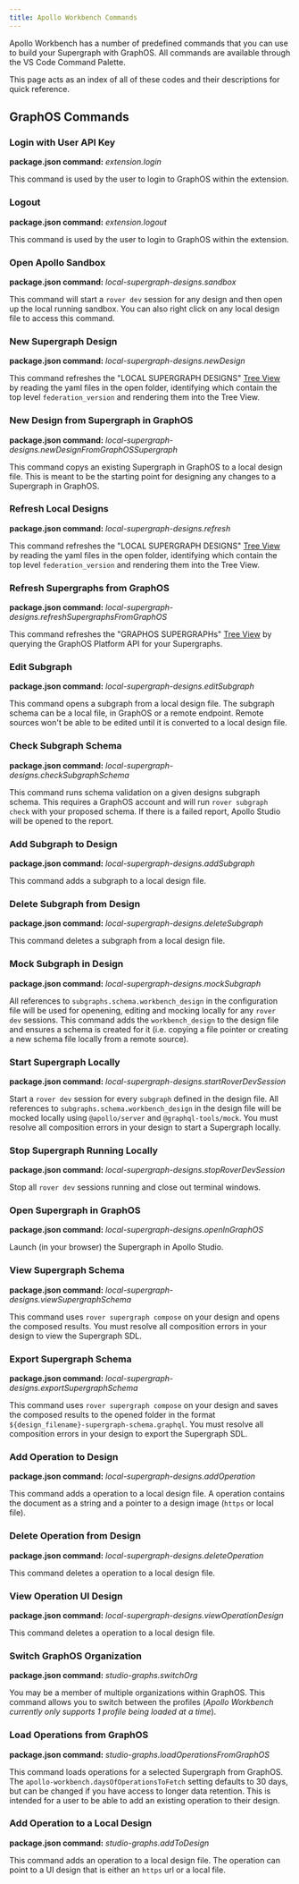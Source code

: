 ```yaml
---
title: Apollo Workbench Commands
---
```


Apollo Workbench has a number of predefined commands that you can use to build your Supergraph with GraphOS. All commands are available through the VS Code Command Palette. 

This page acts as an index of all of these codes and their descriptions for quick reference.

## GraphOS Commands

### Login with User API Key

**package.json command:** *extension.login*

This command is used by the user to login to GraphOS within the extension.

### Logout

**package.json command:** *extension.logout*

This command is used by the user to login to GraphOS within the extension.

### Open Apollo Sandbox  

**package.json command:** *local-supergraph-designs.sandbox*

This command will start a `rover dev` session for any design and then open up the local running sandbox. You can also right click on any local design file to access this command. 

### New Supergraph Design

**package.json command:** *local-supergraph-designs.newDesign*

This command refreshes the "LOCAL SUPERGRAPH DESIGNS" [Tree View](https://code.visualstudio.com/api/extension-guides/tree-view) by reading the yaml files in the open folder, identifying which contain the top level `federation_version` and rendering them into the Tree View.

### New Design from Supergraph in GraphOS

**package.json command:** *local-supergraph-designs.newDesignFromGraphOSSupergraph*

This command copys an existing Supergraph in GraphOS to a local design file. This is meant to be the starting point for designing any changes to a Supergraph in GraphOS.

### Refresh Local Designs

**package.json command:** *local-supergraph-designs.refresh*

This command refreshes the "LOCAL SUPERGRAPH DESIGNS" [Tree View](https://code.visualstudio.com/api/extension-guides/tree-view) by reading the yaml files in the open folder, identifying which contain the top level `federation_version` and rendering them into the Tree View.

### Refresh Supergraphs from GraphOS

**package.json command:** *local-supergraph-designs.refreshSupergraphsFromGraphOS*

This command refreshes the "GRAPHOS SUPERGRAPHs" [Tree View](https://code.visualstudio.com/api/extension-guides/tree-view) by querying the GraphOS Platform API for your Supergraphs.

### Edit Subgraph

**package.json command:** *local-supergraph-designs.editSubgraph*

This command opens a subgraph from a local design file. The subgraph schema can be a local file, in GraphOS or a remote endpoint. Remote sources won't be able to be edited until it is converted to a local design file.

### Check Subgraph Schema

**package.json command:** *local-supergraph-designs.checkSubgraphSchema*

This command runs schema validation on a given designs subgraph schema. This requires a GraphOS account and will run `rover subgraph check` with your proposed schema. If there is a failed report, Apollo Studio will be opened to the report.

### Add Subgraph to Design

**package.json command:** *local-supergraph-designs.addSubgraph*

This command adds a subgraph to a local design file.

### Delete Subgraph from Design

**package.json command:** *local-supergraph-designs.deleteSubgraph*

This command deletes a subgraph from a local design file.

### Mock Subgraph in Design

**package.json command:** *local-supergraph-designs.mockSubgraph*

All references to `subgraphs.schema.workbench_design` in the configuration file will be used for openening, editing and mocking locally for any `rover dev` sessions. This command adds the `workbench_design` to the design file and ensures a schema is created for it (i.e. copying a file pointer or creating a new schema file locally from a remote source).

### Start Supergraph Locally

**package.json command:** *local-supergraph-designs.startRoverDevSession*

Start a `rover dev` session for every `subgraph` defined in the design file. All references to `subgraphs.schema.workbench_design` in the design file will be mocked locally using `@apollo/server` and `@graphql-tools/mock`. You must resolve all composition errors in your design to start a Supergraph locally.

### Stop Supergraph Running Locally

**package.json command:** *local-supergraph-designs.stopRoverDevSession*

Stop all `rover dev` sessions running and close out terminal windows.

### Open Supergraph in GraphOS

**package.json command:** *local-supergraph-designs.openInGraphOS*

Launch (in your browser) the Supergraph in Apollo Studio.

### View Supergraph Schema

**package.json command:** *local-supergraph-designs.viewSupergraphSchema*

This command uses `rover supergraph compose` on your design and opens the composed results. You must resolve all composition errors in your design to view the Supergraph SDL.

### Export Supergraph Schema

**package.json command:** *local-supergraph-designs.exportSupergraphSchema*

This command uses `rover supergraph compose` on your design and saves the composed results to the opened folder in the format `${design_filename}-supergraph-schema.graphql`. You must resolve all composition errors in your design to export the Supergraph SDL.

### Add Operation to Design

**package.json command:** *local-supergraph-designs.addOperation*

This command adds a operation to a local design file. A operation contains the document as a string and a pointer to a design image (`https` or local file).

### Delete Operation from Design

**package.json command:** *local-supergraph-designs.deleteOperation*

This command deletes a operation to a local design file. 

### View Operation UI Design

**package.json command:** *local-supergraph-designs.viewOperationDesign*

This command deletes a operation to a local design file. 

### Switch GraphOS Organization

**package.json command:** *studio-graphs.switchOrg*

You may be a member of multiple organizations within GraphOS. This command allows you to switch between the profiles (*Apollo Workbench currently only supports 1 profile being loaded at a time*).

### Load Operations from GraphOS

**package.json command:** *studio-graphs.loadOperationsFromGraphOS*

This command loads operations for a selected Supergraph from GraphOS. The `apollo-workbench.daysOfOperationsToFetch` setting defaults to 30 days, but can be changed if you have access to longer data retention. This is intended for a user to be able to add an existing operation to their design.

### Add Operation to a Local Design

**package.json command:** *studio-graphs.addToDesign*

This command adds an operation to a local design file. The operation can point to a UI design that is either an `https` url or a local file. 
